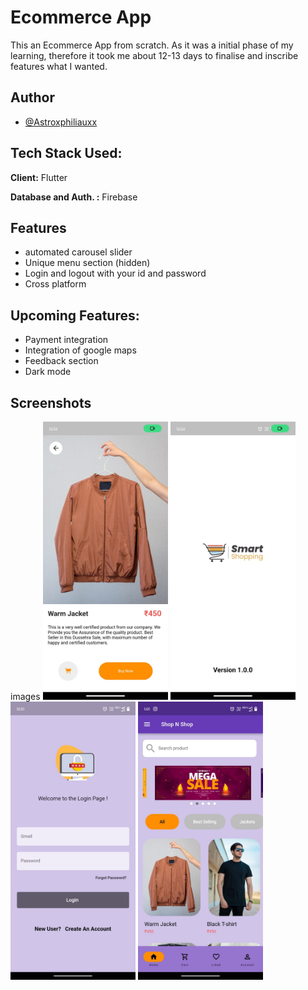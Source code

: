 
# Ecommerce App

This an Ecommerce App from scratch. As it was a initial phase of my learning, therefore it took me about 12-13 days to finalise and inscribe features what I wanted.

## Author

- [@Astroxphiliauxx](https://www.github.com/Astroxphiliauxx)

## Tech Stack  Used:

**Client:** Flutter

**Database and Auth. :** Firebase

## Features

- automated carousel slider 
- Unique menu section (hidden)
- Login and logout with your id and password
- Cross platform

## Upcoming Features:

   - Payment integration
   - Integration of google maps
   - Feedback section
   - Dark mode
     
## Screenshots

images
<img src="https://github.com/Astroxphiliauxx/Ecommerce-App/blob/65e41bed3fb1648c002326af78198ac059697928/WhatsApp%20Image%202023-12-22%20at%2000.54.23_63206525.jpg" width="200" >
<img src="https://github.com/Astroxphiliauxx/Ecommerce-App/blob/65e41bed3fb1648c002326af78198ac059697928/WhatsApp%20Image%202023-12-22%20at%2000.54.23_db295fbc.jpg" width="200" >
 <img src="https://github.com/Astroxphiliauxx/Ecommerce-App/blob/65e41bed3fb1648c002326af78198ac059697928/WhatsApp%20Image%202023-12-22%20at%2000.54.24_e863c44c.jpg" width="200" >
  <img src="https://github.com/Astroxphiliauxx/Ecommerce-App/blob/65e41bed3fb1648c002326af78198ac059697928/WhatsApp%20Image%202023-12-22%20at%2001.02.27_fced4537.jpg" width="200" >


